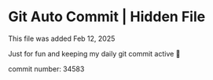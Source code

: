 # Git Auto Commit | Hidden File

This file was added Feb 12, 2025

Just for fun and keeping my daily git commit active 🤪

commit number: 34583
